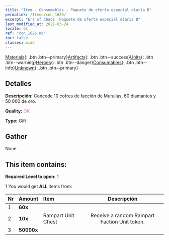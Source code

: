 ```yaml
---
title: "Item - Consumables - Paquete de oferta especial diaria B"
permalink: /Items/con_1626/
excerpt: "Era of Chaos  Paquete de oferta especial diaria B"
last_modified_at: 2021-03-24
locale: es
ref: "con_1626.md"
toc: false
classes: wide
---
```

 [Materials](/es/Items/){: .btn .btn--primary}[Artifacts](/es/Items/Artifacts/){: .btn .btn--success}[Units](/es/Items/Units/){: .btn .btn--warning}[Heroes](/es/Items/Heroes/){: .btn .btn--danger}[Consumables](/es/Items/Consumables/){: .btn .btn--info}[Unknown](/es/Items/Unknown/){: .btn .btn--primary}

## Detalles
 **Descripción:** Concede 10 cofres de facción de Murallas, 60 diamantes y 50 000 de oro.

 **Quality:** <span style="color: #DA70D6">OK</span>

 **Type:** Gift

## Gather

  None

## This item contains:

 **Required Level to open:** 1

 1 You would get **ALL** items  from:

  | Nr | Amount |     Item    | Descripción |
  |:---|:-------|:------------|:-----------:|
  | 1 |  **60x** | <i class="fas fa-gem"/> |  | 
  | 2 |  **10x** | Rampart Unit Chest | Receive a random Rampart Faction Unit token.  | 
  | 3 |  **50000x** | <i class="fas fa-coins"/> |  | 
